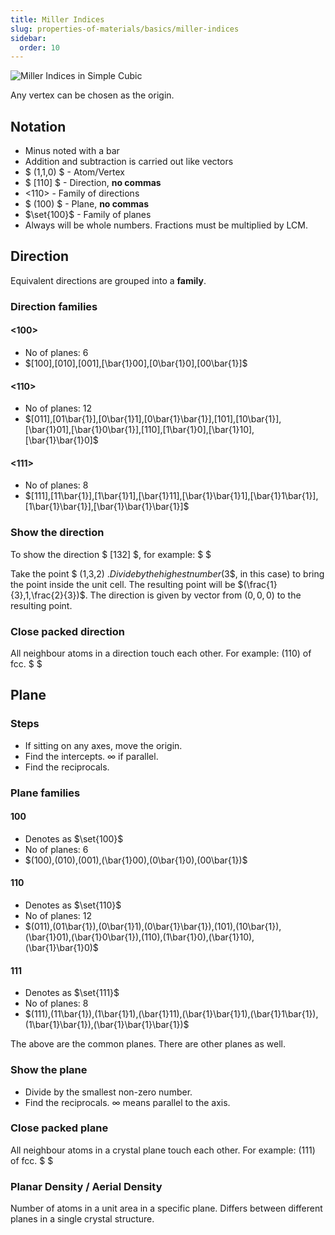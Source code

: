 ```yaml
---
title: Miller Indices
slug: properties-of-materials/basics/miller-indices
sidebar:
  order: 10
---
```


![Miller Indices in Simple Cubic](/props/miller-indices.jpg)

Any vertex can be chosen as the origin.

## Notation

- Minus noted with a bar
- Addition and subtraction is carried out like vectors
- $ (1,1,0) $ - Atom/Vertex
- $ [110] $ - Direction, **no commas**
- $\text{<}110\text{>}$ - Family of directions
- $ (100) $ - Plane, **no commas**
- $\set{100}$ - Family of planes
- Always will be whole numbers. Fractions must be multiplied by LCM.

## Direction

Equivalent directions are grouped into a **family**.

### Direction families

#### <100>

- No of planes: $6$
- $[100],[010],[001],[\bar{1}00],[0\bar{1}0],[00\bar{1}]$

#### <110>

- No of planes: $12$
- $[011],[01\bar{1}],[0\bar{1}1],[0\bar{1}\bar{1}],[101],[10\bar{1}],[\bar{1}01],[\bar{1}0\bar{1}],[110],[1\bar{1}0],[\bar{1}10],[\bar{1}\bar{1}0]$

#### <111>

- No of planes: $8$
- $[111],[11\bar{1}],[1\bar{1}1],[\bar{1}11],[\bar{1}\bar{1}1],[\bar{1}1\bar{1}],[1\bar{1}\bar{1}],[\bar{1}\bar{1}\bar{1}]$

### Show the direction

To show the direction $ [132] $, for example: $ $

Take the point $ (1,3,2) $. Divide by the highest number ($3$, in this case) to
bring the point inside the unit cell. The resulting point will be
$(\frac{1}{3},1,\frac{2}{3})$. The direction is given by vector from $(0,0,0)$
to the resulting point.

### Close packed direction

All neighbour atoms in a direction touch each other. For example: $(110)$ of
fcc. $ $

## Plane

### Steps

- If sitting on any axes, move the origin.
- Find the intercepts. $\infty$ if parallel.
- Find the reciprocals.

### Plane families

#### 100

- Denotes as $\set{100}$
- No of planes: $6$
- $(100),(010),(001),(\bar{1}00),(0\bar{1}0),(00\bar{1})$

#### 110

- Denotes as $\set{110}$
- No of planes: $12$
- $(011),(01\bar{1}),(0\bar{1}1),(0\bar{1}\bar{1}),(101),(10\bar{1}),(\bar{1}01),(\bar{1}0\bar{1}),(110),(1\bar{1}0),(\bar{1}10),(\bar{1}\bar{1}0)$

#### 111

- Denotes as $\set{111}$
- No of planes: $8$
- $(111),(11\bar{1}),(1\bar{1}1),(\bar{1}11),(\bar{1}\bar{1}1),(\bar{1}1\bar{1}),(1\bar{1}\bar{1}),(\bar{1}\bar{1}\bar{1})$

The above are the common planes. There are other planes as well.

### Show the plane

- Divide by the smallest non-zero number.
- Find the reciprocals. $\infty$ means parallel to the axis.

### Close packed plane

All neighbour atoms in a crystal plane touch each other. For example: $(111)$ of
fcc. $ $

### Planar Density / Aerial Density

Number of atoms in a unit area in a specific plane. Differs between different
planes in a single crystal structure.
